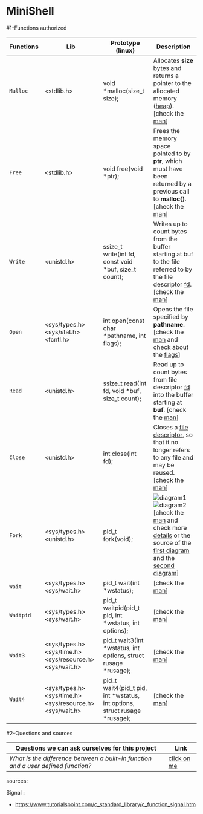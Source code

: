 # MiniShell

#1-Functions authorized

| Functions | Lib | Prototype (linux) | Description |
| --- | --- | -------- | ---|
| `Malloc` | <stdlib.h> | void *malloc(size_t size); | Allocates **size** bytes and returns a pointer to the allocated memory ([heap](https://gribblelab.org/CBootCamp/7_Memory_Stack_vs_Heap.html)). [check the [man](https://man7.org/linux/man-pages/man3/malloc.3.html)] |
| `Free` | <stdlib.h> | void free(void *ptr);      | Frees the memory space pointed to by **ptr**, which must have been returned by a previous call to **malloc()**. [check the [man](https://man7.org/linux/man-pages/man1/free.1.html)]|
| `Write` | <unistd.h> |  ssize_t write(int fd, const void *buf, size_t count); | Writes up to count bytes from the buffer starting at buf to the file referred to by the file descriptor [fd](https://en.wikipedia.org/wiki/File_descriptor). [check the [man](https://www.man7.org/linux/man-pages/man2/write.2.html)] |
| `Open` | <sys/types.h> <sys/stat.h> <fcntl.h> | int open(const char *pathname, int flags); | Opens the file specified by **pathname**. [check the [man](https://man7.org/linux/man-pages/man2/open.2.html) and check about the [flags](https://stackoverflow.com/questions/53807679/whats-the-connection-between-flags-and-mode-in-open-file-function-in-c)] |
| `Read` | <unistd.h> | ssize_t read(int fd, void *buf, size_t count); | Read up to count bytes from file descriptor [fd](https://en.wikipedia.org/wiki/File_descriptor) into the buffer starting at **buf**. [check the [man](https://man7.org/linux/man-pages/man2/read.2.html)] |
| `Close` | <unistd.h> |  int close(int fd); | Closes a [file descriptor](https://en.wikipedia.org/wiki/File_descriptor), so that it no longer refers to any file and may be reused. [check the [man](https://man7.org/linux/man-pages/man2/close.2.html)] |
| `Fork` | <sys/types.h> <unistd.h> | pid_t fork(void); | ![diagram1](https://linuxhint.com/wp-content/uploads/2019/07/1-8.png)![diagram2](https://media.geeksforgeeks.org/wp-content/uploads/fork-and-wait.png)[check the [man](https://www.man7.org/linux/man-pages/man2/fork.2.html) and check more [details](https://www.geeksforgeeks.org/fork-system-call/) or the source of the [first diagram](https://linuxhint.com/fork_linux_system_call_c/) and the [second diagram](https://www.geeksforgeeks.org/fork-execute-processes-bottom-using-wait/)]|
| `Wait` | <sys/types.h> <sys/wait.h> | pid_t wait(int *wstatus); | [check the [man](https://man7.org/linux/man-pages/man2/wait.2.html)]|
| `Waitpid` | <sys/types.h> <sys/wait.h> | pid_t waitpid(pid_t pid, int *wstatus, int options); | [check the [man](https://man7.org/linux/man-pages/man2/wait.2.html)]|
| `Wait3` | <sys/types.h> <sys/time.h> <sys/resource.h> <sys/wait.h> | pid_t wait3(int *wstatus, int options, struct rusage *rusage); | [check the [man](https://man7.org/linux/man-pages/man2/wait4.2.html)]|
| `Wait4` | <sys/types.h> <sys/time.h> <sys/resource.h> <sys/wait.h> | pid_t wait4(pid_t pid, int *wstatus, int options, struct rusage *rusage); | [check the [man](https://man7.org/linux/man-pages/man2/wait4.2.html)]|

#2-Questions and sources

| Questions we can ask ourselves for this project | Link |
| --- | --- |
| *What is the difference between a built-in function and a user defined function?* | [click on me](https://www.quora.com/What-is-the-difference-between-a-built-in-function-and-a-user-defined-function) |


sources:

Signal :

- https://www.tutorialspoint.com/c_standard_library/c_function_signal.htm
